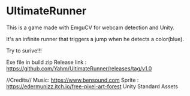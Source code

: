 # UltimateRunner

This is a game made with EmguCV for webcam detection and Unity.

It's an infinite runner that triggers a jump when he detects a color(blue).

Try to surive!!!




Exe file in build zip
Release link : https://github.com/Yahm/UltimateRunner/releases/tag/v1.0

//Credits// 
Music: https://www.bensound.com 
Sprite : https://edermunizz.itch.io/free-pixel-art-forest
Unity Standard Assets

